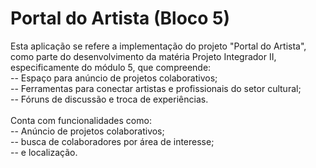 # Portal do Artista (Bloco 5)

Esta aplicação se refere a implementação do projeto "Portal do Artista", como parte do desenvolvimento da matéria Projeto Integrador II, especificamente do módulo 5, que compreende: \
  -- Espaço para anúncio de projetos colaborativos; \
  -- Ferramentas para conectar artistas e profissionais do setor cultural; \
  -- Fóruns de discussão e troca de experiências. \
\
Conta com funcionalidades como: \
  -- Anúncio de projetos colaborativos; \
  -- busca de colaboradores por área de interesse; \
  -- e localização.
